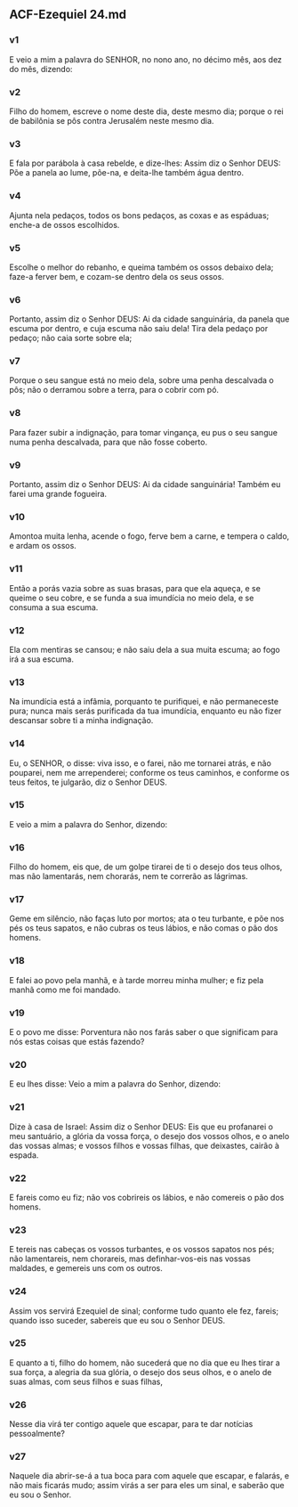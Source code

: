 ## ACF-Ezequiel 24.md
### v1
 E veio a mim a palavra do SENHOR, no nono ano, no décimo mês, aos dez do mês, dizendo:
### v2
 Filho do homem, escreve o nome deste dia, deste mesmo dia; porque o rei de babilônia se pôs contra Jerusalém neste mesmo dia.
### v3
 E fala por parábola à casa rebelde, e dize-lhes: Assim diz o Senhor DEUS: Põe a panela ao lume, põe-na, e deita-lhe também água dentro.
### v4
 Ajunta nela pedaços, todos os bons pedaços, as coxas e as espáduas; enche-a de ossos escolhidos.
### v5
 Escolhe o melhor do rebanho, e queima também os ossos debaixo dela; faze-a ferver bem, e cozam-se dentro dela os seus ossos.
### v6
 Portanto, assim diz o Senhor DEUS: Ai da cidade sanguinária, da panela que escuma por dentro, e cuja escuma não saiu dela! Tira dela pedaço por pedaço; não caia sorte sobre ela;
### v7
 Porque o seu sangue está no meio dela, sobre uma penha descalvada o pôs; não o derramou sobre a terra, para o cobrir com pó.
### v8
 Para fazer subir a indignação, para tomar vingança, eu pus o seu sangue numa penha descalvada, para que não fosse coberto.
### v9
 Portanto, assim diz o Senhor DEUS: Ai da cidade sanguinária! Também eu farei uma grande fogueira.
### v10
 Amontoa muita lenha, acende o fogo, ferve bem a carne, e tempera o caldo, e ardam os ossos.
### v11
 Então a porás vazia sobre as suas brasas, para que ela aqueça, e se queime o seu cobre, e se funda a sua imundícia no meio dela, e se consuma a sua escuma.
### v12
 Ela com mentiras se cansou; e não saiu dela a sua muita escuma; ao fogo irá a sua escuma.
### v13
 Na imundícia está a infâmia, porquanto te purifiquei, e não permaneceste pura; nunca mais serás purificada da tua imundícia, enquanto eu não fizer descansar sobre ti a minha indignação.
### v14
 Eu, o SENHOR, o disse: viva isso, e o farei, não me tornarei atrás, e não pouparei, nem me arrependerei; conforme os teus caminhos, e conforme os teus feitos, te julgarão, diz o Senhor DEUS.
### v15
 E veio a mim a palavra do Senhor, dizendo:
### v16
 Filho do homem, eis que, de um golpe tirarei de ti o desejo dos teus olhos, mas não lamentarás, nem chorarás, nem te correrão as lágrimas.
### v17
 Geme em silêncio, não faças luto por mortos; ata o teu turbante, e põe nos pés os teus sapatos, e não cubras os teus lábios, e não comas o pão dos homens.
### v18
 E falei ao povo pela manhã, e à tarde morreu minha mulher; e fiz pela manhã como me foi mandado.
### v19
 E o povo me disse: Porventura não nos farás saber o que significam para nós estas coisas que estás fazendo?
### v20
 E eu lhes disse: Veio a mim a palavra do Senhor, dizendo:
### v21
 Dize à casa de Israel: Assim diz o Senhor DEUS: Eis que eu profanarei o meu santuário, a glória da vossa força, o desejo dos vossos olhos, e o anelo das vossas almas; e vossos filhos e vossas filhas, que deixastes, cairão à espada.
### v22
 E fareis como eu fiz; não vos cobrireis os lábios, e não comereis o pão dos homens.
### v23
 E tereis nas cabeças os vossos turbantes, e os vossos sapatos nos pés; não lamentareis, nem chorareis, mas definhar-vos-eis nas vossas maldades, e gemereis uns com os outros.
### v24
 Assim vos servirá Ezequiel de sinal; conforme tudo quanto ele fez, fareis; quando isso suceder, sabereis que eu sou o Senhor DEUS.
### v25
 E quanto a ti, filho do homem, não sucederá que no dia que eu lhes tirar a sua força, a alegria da sua glória, o desejo dos seus olhos, e o anelo de suas almas, com seus filhos e suas filhas,
### v26
 Nesse dia virá ter contigo aquele que escapar, para te dar notícias pessoalmente?
### v27
 Naquele dia abrir-se-á a tua boca para com aquele que escapar, e falarás, e não mais ficarás mudo; assim virás a ser para eles um sinal, e saberão que eu sou o Senhor.
